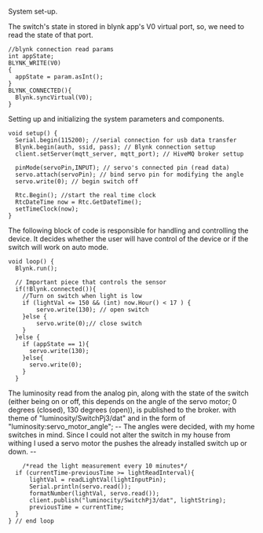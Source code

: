 

System set-up.

The switch's state in stored in blynk app's V0 virtual port, so, we need to read the state of that port.
```
//blynk connection read params
int appState;
BLYNK_WRITE(V0)
{
  appState = param.asInt();
}
BLYNK_CONNECTED(){
  Blynk.syncVirtual(V0);
}
```

Setting up and initializing the system parameters and components.
```
void setup() {
  Serial.begin(115200); //serial connection for usb data transfer
  Blynk.begin(auth, ssid, pass); // Blynk connection settup
  client.setServer(mqtt_server, mqtt_port); // HiveMQ broker settup
  
  pinMode(servoPin,INPUT); // servo's connected pin (read data)
  servo.attach(servoPin); // bind servo pin for modifying the angle
  servo.write(0); // begin switch off

  Rtc.Begin(); //start the real time clock
  RtcDateTime now = Rtc.GetDateTime();
  setTimeClock(now);
}
```

The following block of code is responsible for handling and controlling the device. It decides whether the user will have control of the device or if the switch will work on auto mode.
```
void loop() {
  Blynk.run();
  
  // Important piece that controls the sensor
  if(!Blynk.connected()){
    //Turn on switch when light is low
    if (lightVal <= 150 && (int) now.Hour() < 17 ) {
        servo.write(130); // open switch
    }else {
        servo.write(0);// close switch
    }
  }else {
    if (appState == 1){
      servo.write(130);
    }else{
      servo.write(0);
    }
  }
```

The luminosity read from the analog pin, along with the state of the switch (either being on or off, this depends on the angle of the servo motor; 0 degrees (closed), 130 degrees (open)), is published to the broker. 
with theme of "luminosity/SwitchPj3/dat" and in the form of "luminosity:servo_motor_angle";
-- The angles were decided, with my home switches in mind. Since I could not alter the switch in my house from withing I used a servo motor the pushes the already installed switch up or down. --

```
    /*read the light measurement every 10 minutes*/
  if (currentTime-previousTime >= lightReadInterval){
      lightVal = readLightVal(lightInputPin);
      Serial.println(servo.read());
      formatNumber(lightVal, servo.read());
      client.publish("luminocity/SwitchPj3/dat", lightString);
      previousTime = currentTime;
  } 
} // end loop
```
